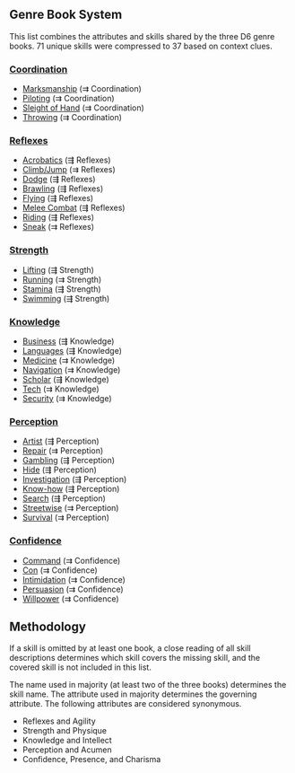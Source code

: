 Genre Book System
----------

This list combines the attributes and skills shared by the three D6 genre books. 71 unique skills were compressed to 37 based on context clues.

### [Coordination](Coordination.md)

- [Marksmanship](Marksmanship.md) (⇉ Coordination)
- [Piloting](Piloting.md) (⇉ Coordination)
- [Sleight of Hand](SleightOfHand.md) (⇉ Coordination)
- [Throwing](Throwing.md) (⇉ Coordination)

### [Reflexes](Reflexes.md)

- [Acrobatics](Acrobatics.md) (⇶ Reflexes)
- [Climb/Jump](ClimbJump.md) (⇉ Reflexes)
- [Dodge](Dodge.md) (⇶ Reflexes)
- [Brawling](Fighting.md) (⇶ Reflexes)
- [Flying](Flying.md) (⇶ Reflexes)
- [Melee Combat](MeleeCombat.md) (⇶ Reflexes)
- [Riding](Riding.md) (⇶ Reflexes)
- [Sneak](Sneak.md) (⇉ Reflexes)

### [Strength](Strength.md)

- [Lifting](Lifting.md) (⇶ Strength)
- [Running](Running.md) (⇉ Strength)
- [Stamina](Stamina.md) (⇶ Strength)
- [Swimming](Swimming.md) (⇶ Strength)

### [Knowledge](Knowledge.md)

- [Business](Business.md) (⇶ Knowledge)
- [Languages](Languages.md) (⇶ Knowledge)
- [Medicine](Medicine.md) (⇉ Knowledge)
- [Navigation](Navigation.md) (⇉ Knowledge)
- [Scholar](Scholar.md) (⇶ Knowledge)
- [Tech](Tech.md) (⇉ Knowledge)
- [Security](Traps.md) (⇉ Knowledge)

### [Perception](Perception.md)

- [Artist](Artist.md) (⇶ Perception)
- [Repair](RepairCraft.md) (⇉ Perception)
- [Gambling](Gambling.md) (⇶ Perception)
- [Hide](Hide.md) (⇶ Perception)
- [Investigation](Investigation.md) (⇶ Perception)
- [Know-how](Know-how.md) (⇶ Perception)
- [Search](Search.md) (⇶ Perception)
- [Streetwise](Streetwise.md) (⇉ Perception)
- [Survival](Survival.md) (⇉ Perception)

### [Confidence](Confidence.md)

- [Command](Command.md) (⇉ Confidence)
- [Con](Con.md) (⇉ Confidence)
- [Intimidation](Intimidation.md) (⇉ Confidence)
- [Persuasion](Persuasion.md) (⇉ Confidence)
- [Willpower](Mettle.md) (⇉ Confidence)

Methodology
-----------

If a skill is omitted by at least one book, a close reading of all skill descriptions determines which skill covers the missing skill, and the covered skill is not included in this list.

The name used in majority (at least two of the three books) determines the skill name. The attribute used in majority determines the governing attribute. The following attributes are considered synonymous.

- Reflexes and Agility
- Strength and Physique
- Knowledge and Intellect
- Perception and Acumen
- Confidence, Presence, and Charisma
